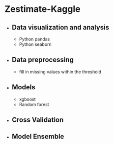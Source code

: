 # Zestimate-Kaggle
* ## Data visualization and analysis
  * Python pandas  
  * Python seaborn
* ## Data preprocessing
  * fill in missing values within the threshold
* ## Models
  * xgboost
  * Random forest
* ## Cross Validation
* ## Model Ensemble 
  
  
